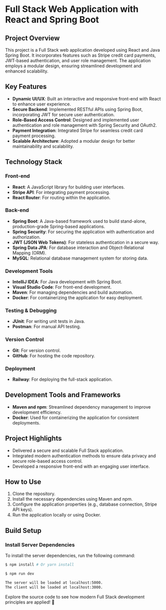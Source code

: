 
# Full Stack Web Application with React and Spring Boot

## Project Overview
This project is a Full Stack web application developed using React and Java Spring Boot. It incorporates features such as Stripe credit card payments, JWT-based authentication, and user role management. The application employs a modular design, ensuring streamlined development and enhanced scalability.

## Key Features
- **Dynamic UI/UX**: Built an interactive and responsive front-end with React to enhance user experience.
- **Secure Backend**: Implemented RESTful APIs using Spring Boot, incorporating JWT for secure user authentication.
- **Role-Based Access Control**: Designed and implemented user authentication and role management with Spring Security and OAuth2.
- **Payment Integration**: Integrated Stripe for seamless credit card payment processing.
- **Scalable Architecture**: Adopted a modular design for better maintainability and scalability.

## Technology Stack

### Front-end
- **React**: A JavaScript library for building user interfaces.
- **Stripe API**: For integrating payment processing.
- **React Router**: For routing within the application.

### Back-end
- **Spring Boot**: A Java-based framework used to build stand-alone, production-grade Spring-based applications.
- **Spring Security**: For securing the application with authentication and authorization.
- **JWT (JSON Web Tokens)**: For stateless authentication in a secure way.
- **Spring Data JPA**: For database interaction and Object-Relational Mapping (ORM).
- **MySQL**: Relational database management system for storing data.

### Development Tools
- **IntelliJ IDEA**: For Java development with Spring Boot.
- **Visual Studio Code**: For front-end development.
- **Maven**: For managing dependencies and build automation.
- **Docker**: For containerizing the application for easy deployment.

### Testing & Debugging
- **JUnit**: For writing unit tests in Java.
- **Postman**: For manual API testing.

### Version Control
- **Git**: For version control.
- **GitHub**: For hosting the code repository.

### Deployment
- **Railway**: For deploying the full-stack application.


## Development Tools and Frameworks
- **Maven and npm**: Streamlined dependency management to improve development efficiency.
- **Docker**: Used for containerizing the application for consistent deployments.

## Project Highlights
- Delivered a secure and scalable Full Stack application.
- Integrated modern authentication methods to ensure data privacy and secure role-based access control.
- Developed a responsive front-end with an engaging user interface.

## How to Use
1. Clone the repository.
2. Install the necessary dependencies using Maven and npm.
3. Configure the application properties (e.g., database connection, Stripe API keys).
4. Run the application locally or using Docker.
## Build Setup

### Install Server Dependencies
To install the server dependencies, run the following command:
```bash
$ npm install # Or yarn install
```

```bash
$ npm run dev
```

```bash
The server will be loaded at localhost:5000.
The client will be loaded at localhost:3000.
```

Explore the source code to see how modern Full Stack development principles are applied! 🚀
